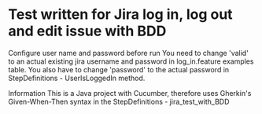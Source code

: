 # Test written for Jira log in, log out and edit issue with BDD

Configure user name and password before run
You need to change 'valid' to an actual existing jira username and password in log_in.feature examples table.
You also have to change 'password' to the actual password in StepDefinitions - UserIsLoggedIn method.

Information
This is a Java project with Cucumber, therefore uses Gherkin's Given-When-Then syntax in the StepDefinitions - jira_test_with_BDD
